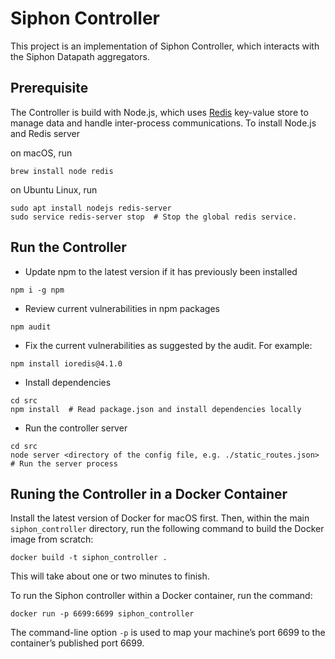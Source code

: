 # Siphon Controller

This project is an implementation of Siphon Controller, which interacts with the Siphon Datapath aggregators.

## Prerequisite

The Controller is build with Node.js, which uses [Redis](http://redis.io) key-value store to manage data and handle inter-process communications. To install Node.js and Redis server

on macOS, run

```
brew install node redis
```

on Ubuntu Linux, run

```
sudo apt install nodejs redis-server
sudo service redis-server stop  # Stop the global redis service.
```

## Run the Controller

+ Update npm to the latest version if it has previously been installed

```
npm i -g npm 
```

+ Review current vulnerabilities in npm packages

```
npm audit 
```

+ Fix the current vulnerabilities as suggested by the audit. For example:

```
npm install ioredis@4.1.0
```

+ Install dependencies

```
cd src
npm install  # Read package.json and install dependencies locally
```

+ Run the controller server

```
cd src
node server <directory of the config file, e.g. ./static_routes.json> # Run the server process
```

## Runing the Controller in a Docker Container

Install the latest version of Docker for macOS first. Then, within the main `siphon_controller` directory, run the following command to build the Docker image from scratch:

```
docker build -t siphon_controller .
```

This will take about one or two minutes to finish.

To run the Siphon controller within a Docker container, run the command:

```
docker run -p 6699:6699 siphon_controller
```

The command-line option `-p` is used to map your machine’s port 6699 to the container’s published port 6699.

